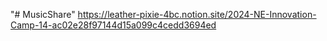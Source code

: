 "# MusicShare" 
https://leather-pixie-4bc.notion.site/2024-NE-Innovation-Camp-14-ac02e28f97144d15a099c4cedd3694ed
